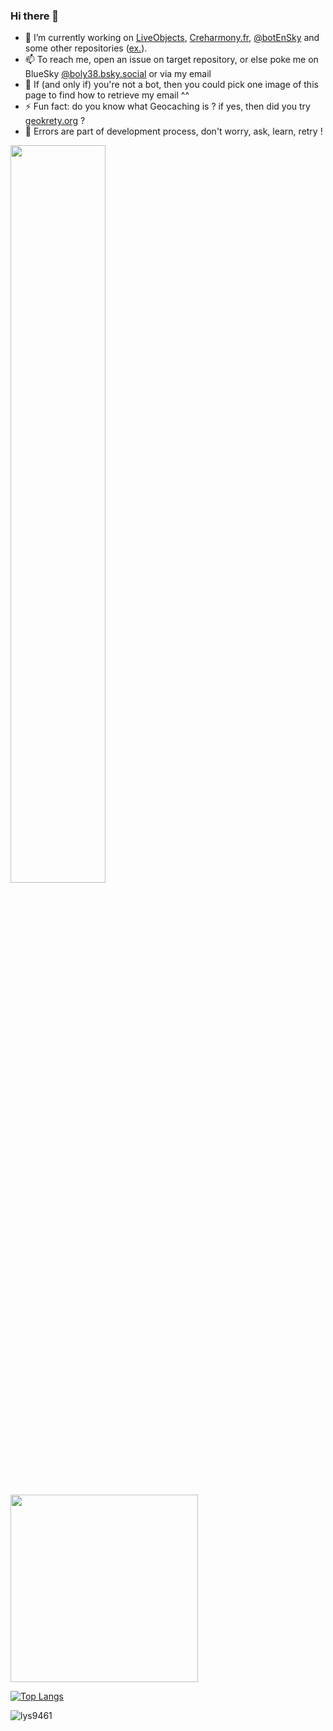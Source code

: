 ### Hi there 👋

- 🔭 I’m currently working on [LiveObjects](https://github.com/DatavenueLiveObjects), [Creharmony.fr](https://github.com/creharmony/), [@botEnSky](https://bsky.app/profile/botensky.bsky.social) and some other repositories ([ex.](https://npmtrends.com/drobadi-vs-dropbox-refresh-token-vs-node-etsy-client-vs-node-hook-action-vs-node-mongotools-vs-susi-rali-vs-umami-api-client)).
- 📫 To reach me, open an issue on target repository, or else poke me on BlueSky [@boly38.bsky.social](https://bsky.app/profile/boly38.bsky.social) or via my email
- 🤖 If (and only if) you're not a bot, then you could pick one image of this page to find how to retrieve my email ^^
- ⚡ Fun fact: do you know what Geocaching is ? if yes, then did you try [geokrety.org](https://github.com/geokrety) ?
- 💬 Errors are part of development process, don't worry, ask, learn, retry !

<p>
    <img src="https://github-readme-stats.vercel.app/api?username=boly38&show_icons=true&theme=tokyonight"  width="55%"/>
</p>

<img src="https://github.com/boly38/boly38/assets/3100576/1617679c-b3b9-4e0c-8eaa-fc3a4b240252" width="300"/>

[![Top Langs](https://github-readme-stats.vercel.app/api/top-langs/?username=boly38&layout=compact&show_icons=true&theme=react)](https://github.com/boly38/github-readme-stats&hide_border=true&show_icons=true&langs_count=10)



<!--
Other projects: , [volcano-activity](https://volcano.cyclic.app/)


Holopin ads:
[![Holopin board](https://holopin.io/api/user/board?user=boly383)](https://holopin.io/@boly383)


**boly38/boly38** is a ✨ _special_ ✨ repository because its `README.md` (this file) appears on your GitHub profile.

Here are some ideas to get you started:

- 🌱 I’m currently learning ...
- 👯 I’m looking to collaborate on ...
- 🤔 I’m looking for help with ...
- 💬 Ask me about ...
- 📫 How to reach me: ...
- 😄 Pronouns: ...
- ⚡ Fun fact: ...
-->
<!-- profile views -->
<p> <img src="https://komarev.com/ghpvc/?username=boly38&color=green" alt="lys9461" /> </p>
